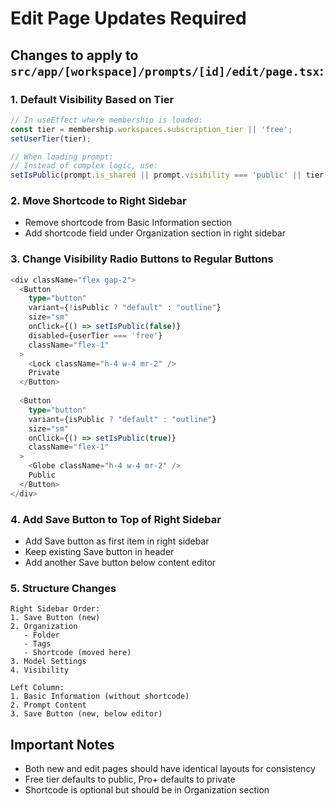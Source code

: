 # Edit Page Updates Required

## Changes to apply to `src/app/[workspace]/prompts/[id]/edit/page.tsx`:

### 1. Default Visibility Based on Tier
```typescript
// In useEffect where membership is loaded:
const tier = membership.workspaces.subscription_tier || 'free';
setUserTier(tier);

// When loading prompt:
// Instead of complex logic, use:
setIsPublic(prompt.is_shared || prompt.visibility === 'public' || tier === 'free');
```

### 2. Move Shortcode to Right Sidebar
- Remove shortcode from Basic Information section
- Add shortcode field under Organization section in right sidebar

### 3. Change Visibility Radio Buttons to Regular Buttons
```typescript
<div className="flex gap-2">
  <Button
    type="button"
    variant={!isPublic ? "default" : "outline"}
    size="sm"
    onClick={() => setIsPublic(false)}
    disabled={userTier === 'free'}
    className="flex-1"
  >
    <Lock className="h-4 w-4 mr-2" />
    Private
  </Button>
  
  <Button
    type="button"
    variant={isPublic ? "default" : "outline"}
    size="sm"
    onClick={() => setIsPublic(true)}
    className="flex-1"
  >
    <Globe className="h-4 w-4 mr-2" />
    Public
  </Button>
</div>
```

### 4. Add Save Button to Top of Right Sidebar
- Add Save button as first item in right sidebar
- Keep existing Save button in header
- Add another Save button below content editor

### 5. Structure Changes
```
Right Sidebar Order:
1. Save Button (new)
2. Organization
   - Folder
   - Tags  
   - Shortcode (moved here)
3. Model Settings
4. Visibility

Left Column:
1. Basic Information (without shortcode)
2. Prompt Content
3. Save Button (new, below editor)
```

## Important Notes
- Both new and edit pages should have identical layouts for consistency
- Free tier defaults to public, Pro+ defaults to private
- Shortcode is optional but should be in Organization section